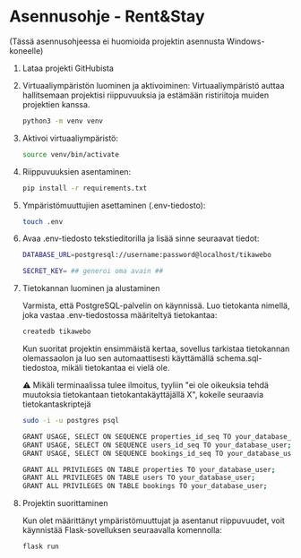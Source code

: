 # Asennusohje - Rent&Stay

(Tässä asennusohjeessa ei huomioida projektin asennusta Windows-koneelle)

1. Lataa projekti GitHubista

2. Virtuaaliympäristön luominen ja aktivoiminen:
   Virtuaaliympäristö auttaa hallitsemaan projektisi riippuvuuksia ja estämään ristiriitoja muiden projektien kanssa.

   ```bash
   python3 -m venv venv
   ```

3. Aktivoi virtuaaliympäristö:

   ```bash
   source venv/bin/activate
   ```

4. Riippuvuuksien asentaminen:

   ```bash
   pip install -r requirements.txt
   ```

5. Ympäristömuuttujien asettaminen (.env-tiedosto):

   ```bash
   touch .env
   ```

6. Avaa .env-tiedosto tekstieditorilla ja lisää sinne seuraavat tiedot:

   ```bash
   DATABASE_URL=postgresql://username:password@localhost/tikawebo

   SECRET_KEY= ## generoi oma avain ##
   ```

7. Tietokannan luominen ja alustaminen

   Varmista, että PostgreSQL-palvelin on käynnissä. Luo tietokanta nimellä, joka vastaa .env-tiedostossa määriteltyä tietokantaa:

   ```bash
   createdb tikawebo
   ```

   Kun suoritat projektin ensimmäistä kertaa, sovellus tarkistaa tietokannan olemassaolon ja luo sen automaattisesti käyttämällä schema.sql-tiedostoa, mikäli tietokantaa ei vielä ole.

   :warning: Mikäli terminaalissa tulee ilmoitus, tyyliin "ei ole oikeuksia tehdä muutoksia tietokantaan tietokantakäyttäjällä X", kokeile seuraavia tietokantaskriptejä

   ```bash
   sudo -i -u postgres psql

   GRANT USAGE, SELECT ON SEQUENCE properties_id_seq TO your_database_user;
   GRANT USAGE, SELECT ON SEQUENCE users_id_seq TO your_database_user;
   GRANT USAGE, SELECT ON SEQUENCE bookings_id_seq TO your_database_user;

   GRANT ALL PRIVILEGES ON TABLE properties TO your_database_user;
   GRANT ALL PRIVILEGES ON TABLE users TO your_database_user;
   GRANT ALL PRIVILEGES ON TABLE bookings TO your_database_user;
   ```

8. Projektin suorittaminen

   Kun olet määrittänyt ympäristömuuttujat ja asentanut riippuvuudet, voit käynnistää Flask-sovelluksen seuraavalla komennolla:

   ```bash
   flask run
   ```
